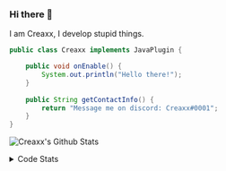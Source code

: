 ### Hi there 👋

I am Creaxx, I develop stupid things. 

```java
public class Creaxx implements JavaPlugin {

    public void onEnable() {
        System.out.println("Hello there!");
    }
    
    public String getContactInfo() {
        return "Message me on discord: Creaxx#0001";
    }
}
```

![Creaxx's Github Stats](https://github-readme-stats.vercel.app/api?username=CreaxxOG&show_icons=true&theme=dark&count_private=true)

<details>
  <summary>Code Stats</summary>

<!--START_SECTION:waka-->
![Code Time](http://img.shields.io/badge/Code%20Time-1%2C171%20hrs%2026%20mins-blue)

![Lines of code](https://img.shields.io/badge/From%20Hello%20World%20I%27ve%20Written-551.3%20thousand%20lines%20of%20code-blue)

**🐱 My GitHub Data** 

> 📦 66.3 kB Used in GitHub's Storage 
 > 
> 🏆 1,131 Contributions in the Year 2023
 > 
> 🚫 Not Opted to Hire
 > 
> 📜 4 Public Repositories 
 > 
> 🔑 2 Private Repositories 
 > 
**I'm an Early 🐤** 

```text
🌞 Morning                286 commits         ██░░░░░░░░░░░░░░░░░░░░░░░   07.32 % 
🌆 Daytime                1693 commits        ███████████░░░░░░░░░░░░░░   43.34 % 
🌃 Evening                1872 commits        ████████████░░░░░░░░░░░░░   47.93 % 
🌙 Night                  55 commits          ░░░░░░░░░░░░░░░░░░░░░░░░░   01.41 % 
```
📅 **I'm Most Productive on Saturday** 

```text
Monday                   472 commits         ███░░░░░░░░░░░░░░░░░░░░░░   12.08 % 
Tuesday                  493 commits         ███░░░░░░░░░░░░░░░░░░░░░░   12.62 % 
Wednesday                528 commits         ███░░░░░░░░░░░░░░░░░░░░░░   13.52 % 
Thursday                 625 commits         ████░░░░░░░░░░░░░░░░░░░░░   16.00 % 
Friday                   355 commits         ██░░░░░░░░░░░░░░░░░░░░░░░   09.09 % 
Saturday                 757 commits         █████░░░░░░░░░░░░░░░░░░░░   19.38 % 
Sunday                   676 commits         ████░░░░░░░░░░░░░░░░░░░░░   17.31 % 
```


📊 **This Week I Spent My Time On** 

```text
💬 Programming Languages: 
Java                     7 hrs 6 mins        ██████████████████████░░░   88.60 % 
XML                      29 mins             ██░░░░░░░░░░░░░░░░░░░░░░░   06.10 % 
textmate                 14 mins             █░░░░░░░░░░░░░░░░░░░░░░░░   03.00 % 
Kotlin                   4 mins              ░░░░░░░░░░░░░░░░░░░░░░░░░   01.01 % 
Properties               3 mins              ░░░░░░░░░░░░░░░░░░░░░░░░░   00.63 % 

🔥 Editors: 
IntelliJ                 8 hrs 1 min         █████████████████████████   100.00 % 
```

**I Mostly Code in Java** 

```text
Java                     56 repos            ████████████████████░░░░░   81.16 % 
Kotlin                   8 repos             ███░░░░░░░░░░░░░░░░░░░░░░   11.59 % 
CSS                      2 repos             █░░░░░░░░░░░░░░░░░░░░░░░░   02.90 % 
TypeScript               2 repos             █░░░░░░░░░░░░░░░░░░░░░░░░   02.90 % 
EJS                      1 repo              ░░░░░░░░░░░░░░░░░░░░░░░░░   01.45 % 
```




 Last Updated on 11/04/2023 01:25:07 UTC
<!--END_SECTION:waka-->
</details>
